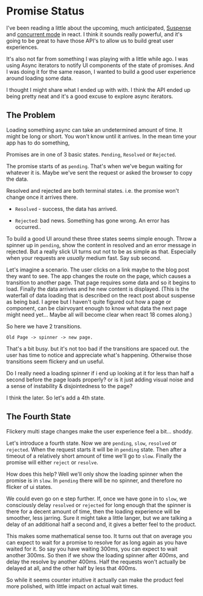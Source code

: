 # Promise Status

I've been reading a little about the upcoming, much anticipated,
[Suspense](https://reactjs.org/docs/concurrent-mode-suspense.html)
and [concurrent mode](https://reactjs.org/docs/concurrent-mode-patterns.html)
in react.
I think it sounds really powerful, and it's going to be great to have those API's to allow us to build great user experiences.

It's also not far from something I was playing with a little while ago.
I was using Async iterators to notify UI components of the state of promises.
And I was doing it for the same reason,
I wanted to build a good user experience around loading some data.

I thought I might share what I ended up with with.
I think the API ended up being pretty neat and it's a good excuse to explore async iterators.

## The Problem

Loading something async can take an undetermined amount of time.
It might be long or short.
You won't know until it arrives.
In the mean time your app has to do something,

Promises are in one of 3 basic states.
`Pending`, `Resolved` or `Rejected`.

The promise starts of as `pending`.
That's when we've begun waiting for whatever it is.
Maybe we've sent the request or asked the browser to copy the data.

Resolved and rejected are both terminal states.
i.e. the promise won't change once it arrives there.

* `Resolved` - success, the data has arrived.

* `Rejected`: bad news.
  Something has gone wrong. An error has occurred..

To build a good UI around these three states seems simple enough.
Throw a spinner up in `pending`, show the content in resolved and an error message in rejected.
But a really slick UI turns out not to be as simple as that.
Especially when your requests are *usually* medium fast.
Say sub second.

Let's imagine a scenario.
The user clicks on a link maybe to the blog post they want to see. The app changes the route on the page,
which causes a transition to another page.
That page requires some data and so it begins to load.
Finally the data arrives and he new content is displayed.
(This is the waterfall of data loading that is described on the react post about suspense as being bad.
I agree but I haven't quite figured out how a page or component,
can be clairvoyant enough to know what data the next page might need yet...
Maybe all will become clear when react 18 comes along.)

So here we have 2 transitions.

```log
Old Page -> spinner -> new page.
```

That's a bit busy. but it's not too bad if the transitions are spaced out.
the user has time to notice and appreciate what's happening.
Otherwise those transitions seem flickery and un useful.

Do I really need a loading spinner if i end up looking at it for less than half a second before the page loads properly?
or is it just adding visual noise and a sense of instability & disjointedness to the page?

I think the later.
So let's add a 4th state.

## The Fourth State

Flickery multi stage changes make the user experience feel a bit... shoddy.

Let's introduce a fourth state. Now we are `pending`, `slow`, `resolved` or `rejected`.
When the request starts it will be in `pending` state.
Then after a timeout of a relatively short amount of time we'll go to `slow`.
Finally the promise will either `reject` or `resolve`.

How does this help?
Well we'll only show the loading spinner when the promise is in `slow`.
In `pending` there will be no spinner, and therefore no flicker of ui states.

We could even go on e step further.
If, once we have gone in to `slow`,
we consciously delay `resolved` or `rejected` for long enough that the spinner is there for a decent amount of time,
then the loading experience will be smoother, less jarring.
Sure it might take a little langer,
but we are talking a delay of an additional half a second and,
it gives a better feel to the product.

This makes some mathematical sense too.
It turns out that on average you can expect to wait for a promise to resolve for as long again as you have waited for it.
So say you have waiting 300ms, you can expect to wait another 300ms.
So then if we show the loading spinner after 400ms,
and delay the resolve by another 400ms.
Half the requests won't actually be delayed at all,
and the other half by less that 400ms.

So while it seems counter intuitive it actually can make the product feel more polished, with little impact on actual wait times.



